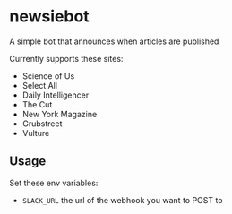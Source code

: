 # newsiebot
A simple bot that announces when articles are published

Currently supports these sites:

* Science of Us
* Select All
* Daily Intelligencer
* The Cut
* New York Magazine
* Grubstreet
* Vulture

## Usage

Set these env variables:

* `SLACK_URL` the url of the webhook you want to POST to
